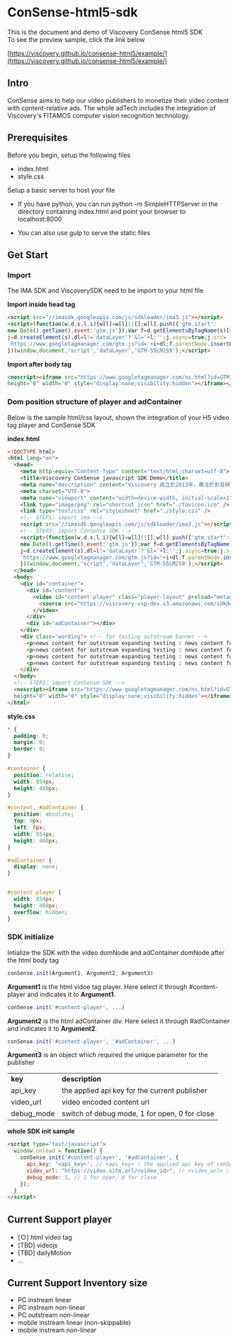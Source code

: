 # ConSense-html5-sdk
This is the document and demo of Viscovery ConSense html5 SDK<br>
To see the preview sample, click the link below

[https://viscovery.github.io/consense-html5/example/](https://viscovery.github.io/consense-html5/example/)
## Intro

ConSense aims to help our video publishers to monetize their video content with content-relative ads. The whole adTech includes the integration of Viscovery's FITAMOS computer vision recognition technology.

## Prerequisites

Before you begin, setup the following files

+ index.html
+ style.css

Setup a basic server to host your file

+ If you have python, you can run python -m SimpleHTTPServer in the directory containing index.html and point your browser to localhost:8000

+ You can also use gulp to serve the static files

## Get Start

### Import

The IMA SDK and ViscoverySDK need to be import to your html file

<b>Import inside head tag</b>
```html
<script src="//imasdk.googleapis.com/js/sdkloader/ima3.js"></script>
<script>(function(w,d,s,l,i){w[l]=w[l]||[];w[l].push({'gtm.start':
new Date().getTime(),event:'gtm.js'});var f=d.getElementsByTagName(s)[0],
j=d.createElement(s),dl=l!='dataLayer'?'&l='+l:'';j.async=true;j.src=
'https://www.googletagmanager.com/gtm.js?id='+i+dl;f.parentNode.insertBefore(j,f);
})(window,document,'script','dataLayer','GTM-55LM2S9');</script>
```

<b>Import after body tag</b>
```html
<noscript><iframe src="https://www.googletagmanager.com/ns.html?id=GTM-55LM2S9"
height="0" width="0" style="display:none;visibility:hidden"></iframe></noscript>
```

### Dom position structure of player and adContainer

Below is the sample html/css layout, shown the integration of your H5 video tag player and ConSense SDK

<b>index.html</b>
```html
<!DOCTYPE html>
<html lang="en">
  <head>
    <meta http-equiv="Content-Type" content="text/html;charset=utf-8">
    <title>Viscovery ConSense javascript SDK Demo</title>
    <meta name="description" content="Viscovery 成立於2013年，專注於影音辨識技術開發，擁有多項演算法專利，被 Google 評選為成功企業與創新科技公司。經過多年圖像辨識技術研發的積累，及實地操作大量應用場景的基礎上，Viscovery 成功開發出 VDS 智能影音探索平台。"/>
    <meta charset="UTF-8">
    <meta name="viewport" content="width=device-width, initial-scale=1">
    <link type="image/png" rel="shortcut icon" href="./favicon.ico" />
    <link type="text/css" rel="stylesheet" href="./style.css" />
    <!-- STEP1: import ima -->
    <script src="//imasdk.googleapis.com/js/sdkloader/ima3.js"></script>
    <!-- STEP2: import ConSense SDK -->
    <script>(function(w,d,s,l,i){w[l]=w[l]||[];w[l].push({'gtm.start':
    new Date().getTime(),event:'gtm.js'});var f=d.getElementsByTagName(s)[0],
    j=d.createElement(s),dl=l!='dataLayer'?'&l='+l:'';j.async=true;j.src=
    'https://www.googletagmanager.com/gtm.js?id='+i+dl;f.parentNode.insertBefore(j,f);
    })(window,document,'script','dataLayer','GTM-55LM2S9');</script>
  </head>
  <body>
    <div id="container">
      <div id="content">
        <video id="content-player" class="player-layout" preload="metadata" width="854" height="480" playsinline controls>
          <source src="https://viscovery-vsp-dev.s3.amazonaws.com/sdkdemo/Videos/%E5%95%9F%E5%8B%95%E6%84%9B%E6%83%85%E9%80%99%E4%BB%B6%E4%BA%8B-%E7%AC%AC%E4%B8%80%E8%A9%B1-%E5%8B%87%E6%B0%A3-EP01-%E7%AC%AC%E4%B8%80%E9%9B%86.mp4"></source>
        </video>
      </div>
      <div id="adContainer"></div>
    </div>
    <div class="wording"> <!-- for testing outstream banner -->
      <p>news content for outstream expanding testing : news content for outstream expanding testing</p>
      <p>news content for outstream expanding testing : news content for outstream expanding testing</p>
      <p>news content for outstream expanding testing : news content for outstream expanding testing</p>
      <p>news content for outstream expanding testing : news content for outstream expanding testing</p>
    </div>
  </body>
  <!-- STEP2: import ConSense SDK -->
  <noscript><iframe src="https://www.googletagmanager.com/ns.html?id=GTM-55LM2S9"
  height="0" width="0" style="display:none;visibility:hidden"></iframe></noscript>
</html>
```

<b>style.css</b>
```css
* {
  padding: 0;
  margin: 0;
  border: 0;
}

#container {
  position: relative;
  width: 854px;
  height: 480px;
}

#content, #adContainer {
  position: absolute;
  top: 0px;
  left: 0px;
  width: 854px;
  height: 480px;
}

#adContainer {
  display: none;
}


#content-player {
  width: 854px;
  height: 480px;
  overflow: hidden;
}

```

### SDK initialize

Intialize the SDK with the video domNode and adContainer domNode after the html body tag

```javascript
conSense.init(Argument1, Argument2, Argument3)
```

<b>Argument1</b> is the html vidoe tag player. Here select it through #content-player and indicates it to <b>Argument1</b>.

```javascript
conSense.init('#content-player', ...)
```

<b>Argument2</b> is the html adContainer div. Here select it through #adContainer and indicates it to <b>Argument2</b>.

```javascript
conSense.init('#content-player', '#adContainer', ...)
```

<b>Argument3</b> is an object which required the unique parameter for the publisher

<table>
  <tr>
    <td><b>key</b></td>
    <td><b>description</b></td>
  </tr>
  <tr>
    <td>api_key</td>
    <td>the applied api key for the current publisher</td>
  </tr>
  <tr>
    <td>video_url</td>
    <td>video encoded content url</td>
  </tr>
  <tr>
    <td>debug_mode</td>
    <td>switch of debug mode, 1 for open, 0 for close</td>
  </tr>
</table>

<b>whole SDK init sample</b>
```html 
<script type="text/javascript">
  window.onload = function() {
    conSense.init('#content-player', '#adContainer', {
      api_key: '<api_key>', // <api_key> : the applied api key of conSense
      video_url: "https://video.site.url/<video_id>", // <video_url> : video encoded content url
      debug_mode: 1, // 1 for open, 0 for close
    });
  }
</script>
```

## Current Support player
- [Ｏ] html video tag
- [TBD] videojs
- [TBD] dailyMotion
- ...

## Current Support Inventory size
- PC instream linear
- PC instream non-linear
- PC outstream non-linear
- mobile instream linear (non-skippable)
- mobile instream non-linear



